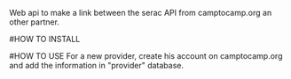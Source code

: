 Web api to make a link between the serac API from camptocamp.org an other partner.

#HOW TO INSTALL


#HOW TO USE
For a new provider, create his account on camptocamp.org and add the information in "provider" database.
